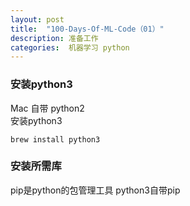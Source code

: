 ```yaml
---
layout: post
title:  "100-Days-Of-ML-Code（01）"
description: 准备工作
categories:  机器学习 python
---
```


### 安装python3
Mac 自带 python2   
安装python3
```
brew install python3
```

### 安装所需库
pip是python的包管理工具
python3自带pip
